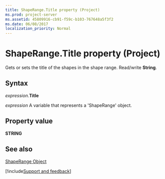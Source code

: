```yaml
---
title: ShapeRange.Title property (Project)
ms.prod: project-server
ms.assetid: 45809916-cb91-f59c-b103-767648a5f3f2
ms.date: 06/08/2017
localization_priority: Normal
---
```



# ShapeRange.Title property (Project)
Gets or sets the title of the shapes in the shape range. Read/write  **String**.

## Syntax

_expression_.**Title**

_expression_ A variable that represents a 'ShapeRange' object.


## Property value

 **STRING**


## See also


[ShapeRange Object](Project.shaperange.md)

[!include[Support and feedback](~/includes/feedback-boilerplate.md)]